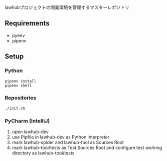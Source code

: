 lawhubプロジェクトの開発環境を管理するマスターレポジトリ

## Requirements
* pyenv
* pipenv

## Setup

### Python
```
pipenv install 
pipenv shell
```

### Repositories
```
./init.sh
```

### PyCharm (IntelliJ)
1. open lawhub-dev
1. use Pipfile in lawhub-dev as Python interpreter
1. mark lawhub-spider and lawhub-tool as Sources Root
1. mark lawhub-tool/tests as Test Sources Root and configure test working directory as lawhub-tool/tests